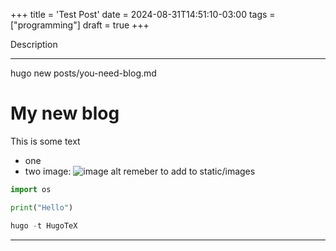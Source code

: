 +++
title = 'Test Post'
date = 2024-08-31T14:51:10-03:00
tags = ["programming"]
draft = true
+++

Description

<!--more-->
---
hugo new posts/you-need-blog.md

# My new blog
This is some text
- one
- two
image:
![image alt](/images/image.png)
remeber to add to static/images

```py
import os

print("Hello")

hugo -t HugoTeX
```
---